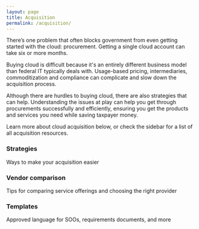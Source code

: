 ```yaml
---
layout: page
title: Acquisition
permalink: /acquisition/
---
```


There’s one problem that often blocks government from even getting started with the cloud: procurement. Getting a single cloud account can take six or more months.

Buying cloud is difficult because it's an entirely different business model than federal IT typically deals with. Usage-based pricing, intermediaries, commoditization and compliance can complicate and slow down the acquisition process.

Although there are hurdles to buying cloud, there are also strategies that can help. Understanding the issues at play can help you get through procurements successfully and efficiently, ensuring you get the products and services you need while saving taxpayer money.

Learn more about cloud acquisition below, or check the sidebar for a list of all acquisition resources.


<div class="project-container">
<div class="usa-grid">
    <article class="card usa-width-one-third">
      <a class="card-link" href="/acquisition/procurement-process" aria-hidden="true" tabindex="-1"></a>
      <div class="card-image"
        style="background-image: url(
        {% if project.image_thumbnail %}
          {{ project.image_thumbnail | prepend: site.baseurl }}
        {% else %}
          {{ project.image | prepend: site.baseurl }}
        {% endif %}
        );">
      </div>
      <div class="card-banner">
        <h3 class="card-description">
          <span>Strategies</span>
        </h3>
        <p class="card-summary">Ways to make your acquisition easier</p>
      </div>
    </article>
    <article class="card usa-width-one-third">
      <a class="card-link" href="/acquisition/procurement-process/#vendor-comparison-and-evaluation" aria-hidden="true" tabindex="-1"></a>
      <div class="card-image"
        style="background-image: url(
        {% if project.image_thumbnail %}
          {{ project.image_thumbnail | prepend: site.baseurl }}
        {% else %}
          {{ project.image | prepend: site.baseurl }}
        {% endif %}
        );">
      </div>
      <div class="card-banner">
        <h3 class="card-description">
          <span>Vendor comparison</span>
        </h3>
        <p class="card-summary"> Tips for comparing service offerings and choosing the right provider</p>
      </div>
    </article>
    <article class="card usa-width-one-third">
      <a class="card-link" href="/acquisition/acquisition-template-documents" aria-hidden="true" tabindex="-1"></a>
      <div class="card-image"
        style="background-image: url(
        {% if project.image_thumbnail %}
          {{ project.image_thumbnail | prepend: site.baseurl }}
        {% else %}
          {{ project.image | prepend: site.baseurl }}
        {% endif %}
        );">
      </div>
      <div class="card-banner">
        <h3 class="card-description">
          <span>Templates</span>
        </h3>
        <p class="card-summary">Approved language for SOOs, requirements documents, and more</p>
      </div>
    </article>
  </div>
  </div>

